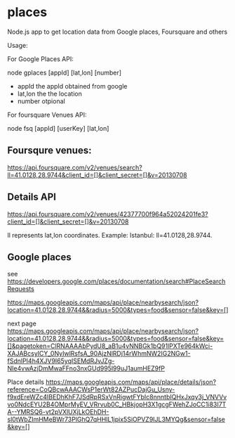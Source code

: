 places
======

Node.js app to get location data from Google places, Foursquare and others

Usage:

For Google Places API:

node gplaces [appId] [lat,lon] [number]

- appId the appId obtained from google
- lat,lon the the location
- number otpional

For foursquare Venues API:

node fsq [appId] [userKey] [lat,lon]



Foursqure venues:
-----------------
https://api.foursquare.com/v2/venues/search?ll=41.0128,28.9744&client_id=[]&client_secret=[]&v=20130708

Details API
-----------
https://api.foursquare.com/v2/venues/42377700f964a52024201fe3?client_id=[]&client_secret=[]&v=20130708

ll represents lat,lon coordinates. Example: Istanbul: ll=41.0128,28.9744.


Google places
-------------

see https://developers.google.com/places/documentation/search#PlaceSearchRequests


https://maps.googleapis.com/maps/api/place/nearbysearch/json?location=41.0128,28.9744&&radius=5000&types=food&sensor=false&key=[]

next page
https://maps.googleapis.com/maps/api/place/nearbysearch/json?location=41.0128,28.9744&&radius=5000&types=food&sensor=false&key=[]&pagetoken=ClRNAAAAbPydU8_aB1u4vNNBGk1bQ91lPXTe964kWci-XAJABcsyICY_0NyIwlRsfsA_90AjzNlRDj14rWhmNW2IG2NGw1-fSdnlPI4h4XJV9I65yqISEMdRJvJZg-NIe4vwAzjDmMwaFFno3nxGUd995l99uJ1aumHEZ9fP


Place details
https://maps.googleapis.com/maps/api/place/details/json?reference=CoQBcwAAACWsP1erWt82AZPucDajGu_Usny-f9xdEreWZc4IBEDhKhF7JSdRpRSxVnRigwtFYbIc8nnntbIQHxJxqy3j_VNVVvvo0NdcEYU2B4OMprMyEV_VRrvub0C_HBkjopH3X1gcgFWehZJoCC1i83I7TA--YMRSQ6-vt2pVXlUXjLkOEhDH-sl0tWbZImHMeBWr73PlGhQ7qHHIL1jpix5SiOPVZ9IJL3MYQg&sensor=false&key=[]